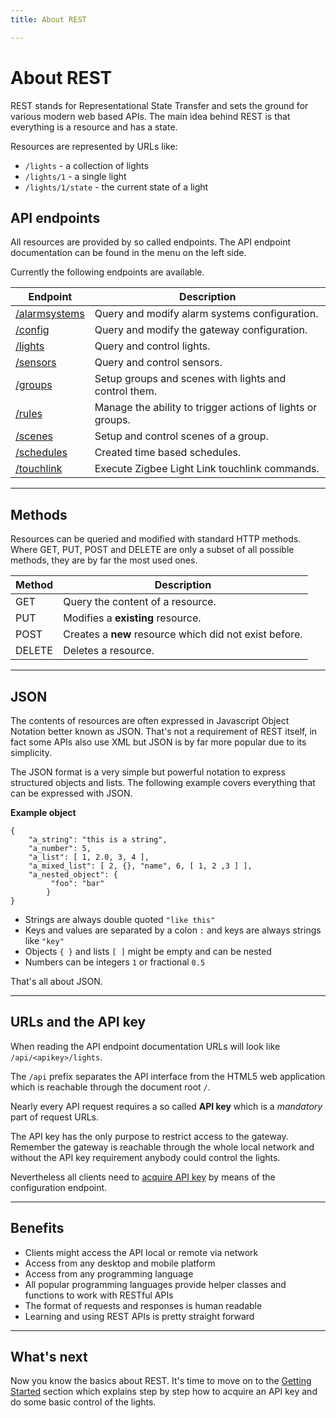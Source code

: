 ```yaml
---
title: About REST

---
```


# About REST

REST stands for Representational State Transfer and sets the ground for various modern web based APIs.
The main idea behind REST is that everything is a resource and has a state.

Resources are represented by URLs like:

- `/lights` - a collection of lights
- `/lights/1` - a single light
- `/lights/1/state` - the current state of a light

## API endpoints

All resources are provided by so called endpoints. The API endpoint documentation can be found in the menu on the left side.

Currently the following endpoints are available.


Endpoint                              | Description
--------------------------------------|--------------------------
[/alarmsystems](../endpoints/configuration) | Query and modify alarm systems configuration.
[/config](../endpoints/configuration) | Query and modify the gateway configuration.
[/lights](../endpoints/lights)        | Query and control lights.
[/sensors](../endpoints/sensors)      | Query and control sensors.
[/groups](../endpoints/groups)        | Setup groups and scenes with lights and control them.
[/rules](../endpoints/rules)          | Manage the ability to trigger actions of lights or groups.
[/scenes](../endpoints/scenes)        | Setup and control scenes of a group.
[/schedules](../endpoints/schedules)  | Created time based schedules.
[/touchlink](../endpoints/touchlink)  | Execute Zigbee Light Link touchlink commands.


------------------------------------------------------

## Methods

Resources can be queried and modified with standard HTTP methods. Where GET, PUT, POST and DELETE are only a subset of all possible methods, they are by far the most used ones.

<table class="table table-bordered">
	<thead><tr><th>Method</th><th>Description</th></tr></thead>
	<tbody>
		<tr><td>GET</td><td>Query the content of a resource.</td></tr>
		<tr><td>PUT</td><td>Modifies a <strong>existing</strong> resource.</td></tr>
		<tr><td>POST</td><td>Creates a <strong>new</strong> resource which did not exist before.</td></tr>
		<tr><td>DELETE</td><td>Deletes a resource.</td></tr>
	</tbody>
</table>

------------------------------------------------------

## JSON

The contents of resources are often expressed in Javascript Object Notation better known as JSON. That's not a requirement of REST itself, in fact some APIs also use XML but JSON is by far more popular due to its simplicity.

The JSON format is a very simple but powerful notation to express structured objects and lists. The following example covers everything that can be expressed with JSON.

**Example object**

	{
		"a_string": "this is a string",
		"a_number": 5,
		"a_list": [ 1, 2.0, 3, 4 ],
		"a_mixed_list": [ 2, {}, "name", 6, [ 1, 2 ,3 ] ],
		"a_nested_object": {
			 "foo": "bar"
			}
	}

 - Strings are always double quoted `"like this"`
 - Keys and values are separated by a colon `:` and keys are always strings like `"key"`
 - Objects `{ }` and lists `[ ]` might be empty and can be nested
 - Numbers can be integers `1` or fractional `0.5`

That's all about JSON.

------------------------------------------------------

## URLs and the API key

When reading the API endpoint documentation URLs will look like `/api/<apikey>/lights`.

The `/api` prefix separates the API interface from the HTML5 web application which is reachable through the document root `/`.

Nearly every API request requires a so called **API key** which is a _mandatory_ part of request URLs.

The API key has the only purpose to restrict access to the gateway. Remember the gateway is reachable through the whole local network and without the API key requirement anybody could control the lights.

Nevertheless all clients need to [acquire API key](../endpoints/configuration#aquireapikey) by means of the configuration endpoint.

------------------------------------------------------

## Benefits

 - Clients might access the API local or remote via network
 - Access from any desktop and mobile platform
 - Access from any programming language
 - All popular programming languages provide helper classes and functions to work with RESTful APIs
 - The format of requests and responses is human readable
 - Learning and using REST APIs is pretty straight forward

------------------------------------------------------

## What's next
Now you know the basics about REST. It's time to move on to the [Getting Started](../getting_started) section which explains step by step how to acquire an API key and do some basic control of the lights.
